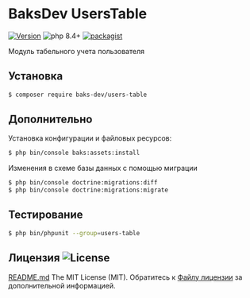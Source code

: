 # BaksDev UsersTable

[![Version](https://img.shields.io/badge/version-7.2.7-blue)](https://github.com/baks-dev/users-table/releases)
![php 8.4+](https://img.shields.io/badge/php-min%208.4-red.svg)
[![packagist](https://img.shields.io/badge/packagist-green)](https://packagist.org/packages/baks-dev/users-table)

Модуль табельного учета пользователя

## Установка

``` bash
$ composer require baks-dev/users-table
```

## Дополнительно

Установка конфигурации и файловых ресурсов:

``` bash
$ php bin/console baks:assets:install
```

Изменения в схеме базы данных с помощью миграции

``` bash
$ php bin/console doctrine:migrations:diff
$ php bin/console doctrine:migrations:migrate
```

## Тестирование

``` bash
$ php bin/phpunit --group=users-table
```

## Лицензия ![License](https://img.shields.io/badge/MIT-green)

[README.md](README.md)
The MIT License (MIT). Обратитесь к [Файлу лицензии](LICENSE.md) за дополнительной информацией.
